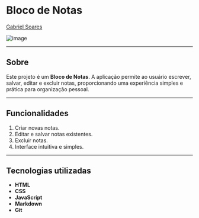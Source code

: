 # Bloco de Notas

[Gabriel Soares](https://www.linkedin.com/in/gabriel-soares-3098782b0/)

![image](https://github.com/user-attachments/assets/09b175eb-a1b2-4f3a-9b87-3c67eb07eaa3)

---

## Sobre
Este projeto é um **Bloco de Notas**. A aplicação permite ao usuário escrever, salvar, editar e excluir notas, proporcionando uma experiência simples e prática para organização pessoal.

---

## Funcionalidades
1. Criar novas notas.
2. Editar e salvar notas existentes.
3. Excluir notas.
4. Interface intuitiva e simples.

---

## Tecnologias utilizadas
- **HTML**
- **CSS**
- **JavaScript**
- **Markdown**
- **Git**
